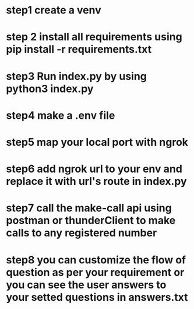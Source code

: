 # step1 create a venv
# step 2 install all requirements using pip install -r requirements.txt 
# step3 Run index.py by using python3 index.py
# step4 make a .env file 
# step5 map your local port with ngrok 
# step6 add ngrok url to your env and replace it with url's route in index.py
# step7 call the make-call api using postman or thunderClient to make calls to any registered number 
# step8 you can customize the flow of question as per your requirement or you can see the user answers to your setted questions in answers.txt
